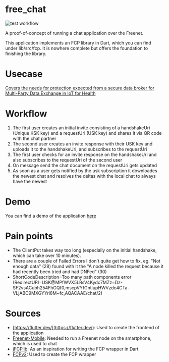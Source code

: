 # free_chat

![test workflow](https://github.com/Freenet-Chat/free-chat/actions/workflows/unit-test.yaml/badge.svg)

A proof-of-concept of running a chat application over the Freenet.

This application implements an FCP library in Dart, which you can find under lib/src/fcp.
It is nowhere complete but offers the foundation to finishing the library.

# Usecase
[Covers the needs for protection expected from a secure data broker for Multi-Party Data Exchange in IoT for Health](https://www.igi-global.com/chapter/using-freenet-as-a-broker-for-multi-party-data-exchange-in-iot-for-health/257911)

# Workflow
1. The first user creates an initial invite consisting of a handshakeUri (Unique KSK key) and a requestUri (USK key) and shares it via QR code with the chat partner
2. The second user creates an invite response with their USK key and uploads it to the handshakeUri, and subscribes to the requestUri
3. The first user checks for an invite response on the handshakeUri and also subscribes to the requestUri of the second user
4. On message send the chat document on the requestUri gets updated
5. As soon as a user gets notified by the usk subscription it downloades the newest chat and resolves the deltas with the local chat to always have the newest

# Demo
You can find a demo of the application [here](https://youtu.be/BP_sBDDAPgU)

# Pain points
- The ClientPut takes way too long (especially on the initial handshake, which can take over 10 minutes).
- There are a couple of Failed Errors I don't quite get how to fix, eg. "Not enough data" (28) found with it the "A node killed the request because it had recently been tried and had DNFed" (30)
- ShortCodeDescription=Too many path components error (RedirectURI=USK@MPfWVX5LRsV4Kydc7MZz~Dz-SF2vsACubh254FhGQf0,mscpVYfGntiupHWVzdc4CTa-VLjABC9MXGYYri8M~fc,AQACAAE/chat/2)



# Sources
- [https://flutter.dev/](https://flutter.dev/): Used to create the frontend of the application
- [Freenet-Mobile](https://github.com/freenet-mobile/app): Needed to run a Freenet node on the smartphone, which is used to chat
- [jFCPlib](https://github.com/Bombe/jFCPlib): As an inspiration for writing the FCP wrapper in Dart
- [FCPv2](https://github.com/freenet/wiki/wiki/FCPv2): Used to create the FCP wrapper